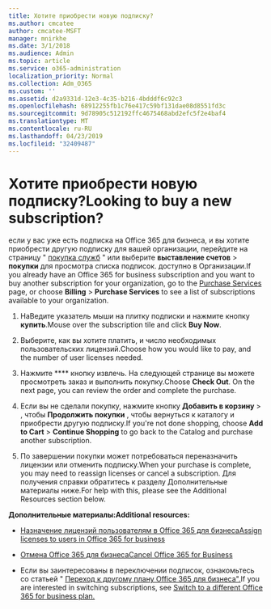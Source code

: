 ```yaml
---
title: Хотите приобрести новую подписку?
ms.author: cmcatee
author: cmcatee-MSFT
manager: mnirkhe
ms.date: 3/1/2018
ms.audience: Admin
ms.topic: article
ms.service: o365-administration
localization_priority: Normal
ms.collection: Adm_O365
ms.custom: ''
ms.assetid: d2a9331d-12e3-4c35-b216-4bdddf6c92c3
ms.openlocfilehash: 68912255fb1c76e417c59bf131dae08d8551fd3c
ms.sourcegitcommit: 9d78905c512192ffc4675468abd2efc5f2e4baf4
ms.translationtype: MT
ms.contentlocale: ru-RU
ms.lasthandoff: 04/23/2019
ms.locfileid: "32409487"
---
```

# <a name="looking-to-buy-a-new-subscription"></a><span data-ttu-id="1a090-102">Хотите приобрести новую подписку?</span><span class="sxs-lookup"><span data-stu-id="1a090-102">Looking to buy a new subscription?</span></span>

<span data-ttu-id="1a090-103">если у вас уже есть подписка на Office 365 для бизнеса, и вы хотите приобрести другую подписку для вашей организации, перейдите на страницу " [покупка служб](https://go.microsoft.com/fwlink/p/?linkid=868433) " или выберите **выставление счетов** \> **покупки** для просмотра списка подписок. доступно в Организации.</span><span class="sxs-lookup"><span data-stu-id="1a090-103">If you already have an Office 365 for business subscription and you want to buy another subscription for your organization, go to the [Purchase Services](https://go.microsoft.com/fwlink/p/?linkid=868433) page, or choose **Billing** \> **Purchase Services** to see a list of subscriptions available to your organization.</span></span> 
  
1. <span data-ttu-id="1a090-104">НаВедите указатель мыши на плитку подписки и нажмите кнопку **купить**.</span><span class="sxs-lookup"><span data-stu-id="1a090-104">Mouse over the subscription tile and click **Buy Now**.</span></span>
    
2. <span data-ttu-id="1a090-105">Выберите, как вы хотите платить, и число необходимых пользовательских лицензий.</span><span class="sxs-lookup"><span data-stu-id="1a090-105">Choose how you would like to pay, and the number of user licenses needed.</span></span>
    
3. <span data-ttu-id="1a090-106">Нажмите \*\*\*\* кнопку извлечь. На следующей странице вы можете просмотреть заказ и выполнить покупку.</span><span class="sxs-lookup"><span data-stu-id="1a090-106">Choose **Check Out**. On the next page, you can review the order and complete the purchase.</span></span>
    
4. <span data-ttu-id="1a090-107">Если вы не сделали покупку, нажмите кнопку **Добавить в корзину** \> , чтобы **Продолжить покупки** , чтобы вернуться к каталогу и приобрести другую подписку.</span><span class="sxs-lookup"><span data-stu-id="1a090-107">If you're not done shopping, choose **Add to Cart** \> **Continue Shopping** to go back to the Catalog and purchase another subscription.</span></span> 
    
5. <span data-ttu-id="1a090-108">По завершении покупки может потребоваться переназначить лицензии или отменить подписку.</span><span class="sxs-lookup"><span data-stu-id="1a090-108">When your purchase is complete, you may need to reassign licenses or cancel a subscription.</span></span> <span data-ttu-id="1a090-109">Для получения справки обратитесь к разделу Дополнительные материалы ниже.</span><span class="sxs-lookup"><span data-stu-id="1a090-109">For help with this, please see the Additional Resources section below.</span></span>
    
 <span data-ttu-id="1a090-110">**Дополнительные материалы:**</span><span class="sxs-lookup"><span data-stu-id="1a090-110">**Additional resources:**</span></span>
  
- [<span data-ttu-id="1a090-111">Назначение лицензий пользователям в Office 365 для бизнеса</span><span class="sxs-lookup"><span data-stu-id="1a090-111">Assign licenses to users in Office 365 for business</span></span>](https://support.office.com/article/997596b5-4173-4627-b915-36abac6786dc)
    
- [<span data-ttu-id="1a090-112">Отмена Office 365 для бизнеса</span><span class="sxs-lookup"><span data-stu-id="1a090-112">Cancel Office 365 for Business</span></span>](https://support.office.com/article/b1bc0bef-4608-4601-813a-cdd9f746709a)
    
- <span data-ttu-id="1a090-113">Если вы заинтересованы в переключении подписок, ознакомьтесь со статьей " [Переход к другому плану Office 365 для бизнеса".](https://support.office.com/article/73318661-8f33-478b-bcc7-fb8d69dbb22a)</span><span class="sxs-lookup"><span data-stu-id="1a090-113">If you are interested in switching subscriptions, see [Switch to a different Office 365 for business plan.](https://support.office.com/article/73318661-8f33-478b-bcc7-fb8d69dbb22a)</span></span>
    

